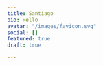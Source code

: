 ```yaml
---
title: Santiago
bio: Hello
avatar: "/images/favicon.svg"
social: []
featured: true
draft: true

---
```

